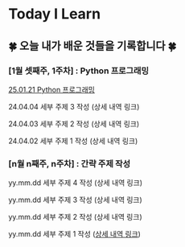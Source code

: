 # Today I Learn

## 🍀 오늘 내가 배운 것들을 기록합니다 🍀

### [1월 셋째주, 1주차] : Python 프로그래밍

[25.01.21 Python 프로그래밍](https://www.notion.so/KBT-2-18228f286c77809fb40fe6dc5ee27ba2?pvs=12)

24.04.04 세부 주제 3 작성 (상세 내역 링크)

24.04.03 세부 주제 2 작성 (상세 내역 링크)

24.04.02 세부 주제 1 작성 (상세 내역 링크)

### [n월 n째주, n주차] : 간략 주제 작성 

yy.mm.dd 세부 주제 4 작성 (상세 내역 링크)

yy.mm.dd 세부 주제 3 작성 (상세 내역 링크)

yy.mm.dd 세부 주제 2 작성 (상세 내역 링크)

yy.mm.dd 세부 주제 1 작성 ([상세 내역 링크](https://github.com/kakao-cloud-edu-5/til-template/blob/main/Jan/yyyy-mm-dd))
